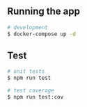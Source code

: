 ## Running the app

```bash
# development
$ docker-compose up -d 
```

## Test
```bash
# unit tests
$ npm run test

# test coverage
$ npm run test:cov
```

